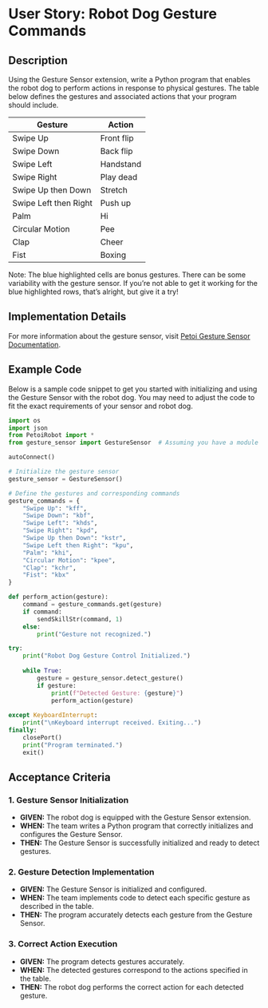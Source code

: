 # User Story: Robot Dog Gesture Commands

## Description

Using the Gesture Sensor extension, write a Python program that enables the robot dog to perform actions in response to physical gestures. The table below defines the gestures and associated actions that your program should include.

| Gesture              | Action      |
|----------------------|-------------|
| Swipe Up             | Front flip  |
| Swipe Down           | Back flip   |
| Swipe Left           | Handstand   |
| Swipe Right          | Play dead   |
| Swipe Up then Down   | Stretch     |
| Swipe Left then Right| Push up     |
| Palm                 | Hi          |
| Circular Motion      | Pee         |
| Clap                 | Cheer       |
| Fist                 | Boxing      |

Note: The blue highlighted cells are bonus gestures. There can be some variability with the gesture sensor. If you’re not able to get it working for the blue highlighted rows, that’s alright, but give it a try!

## Implementation Details

For more information about the gesture sensor, visit [Petoi Gesture Sensor Documentation](https://docs.petoi.com/extensible-modules/gesture-sensor).

## Example Code

Below is a sample code snippet to get you started with initializing and using the Gesture Sensor with the robot dog. You may need to adjust the code to fit the exact requirements of your sensor and robot dog.

```python
import os
import json
from PetoiRobot import *
from gesture_sensor import GestureSensor  # Assuming you have a module for the gesture sensor

autoConnect()

# Initialize the gesture sensor
gesture_sensor = GestureSensor()

# Define the gestures and corresponding commands
gesture_commands = {
    "Swipe Up": "kff",
    "Swipe Down": "kbf",
    "Swipe Left": "khds",
    "Swipe Right": "kpd",
    "Swipe Up then Down": "kstr",
    "Swipe Left then Right": "kpu",
    "Palm": "khi",
    "Circular Motion": "kpee",
    "Clap": "kchr",
    "Fist": "kbx"
}

def perform_action(gesture):
    command = gesture_commands.get(gesture)
    if command:
        sendSkillStr(command, 1)
    else:
        print("Gesture not recognized.")

try:
    print("Robot Dog Gesture Control Initialized.")
    
    while True:
        gesture = gesture_sensor.detect_gesture()
        if gesture:
            print(f"Detected Gesture: {gesture}")
            perform_action(gesture)
        
except KeyboardInterrupt:
    print("\nKeyboard interrupt received. Exiting...")
finally:
    closePort()
    print("Program terminated.")
    exit()
```

## Acceptance Criteria

### 1. Gesture Sensor Initialization

- **GIVEN:** The robot dog is equipped with the Gesture Sensor extension.
- **WHEN:** The team writes a Python program that correctly initializes and configures the Gesture Sensor.
- **THEN:** The Gesture Sensor is successfully initialized and ready to detect gestures.

### 2. Gesture Detection Implementation

- **GIVEN:** The Gesture Sensor is initialized and configured.
- **WHEN:** The team implements code to detect each specific gesture as described in the table.
- **THEN:** The program accurately detects each gesture from the Gesture Sensor.

### 3. Correct Action Execution

- **GIVEN:** The program detects gestures accurately.
- **WHEN:** The detected gestures correspond to the actions specified in the table.
- **THEN:** The robot dog performs the correct action for each detected gesture.
